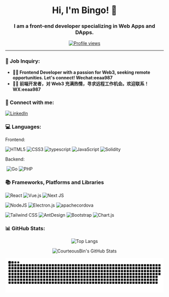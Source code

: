 <h1 align="center">Hi, I'm Bingo! 👋</h1>
<h3 align="center">I am a front-end developer specializing in Web Apps and DApps.</h3>

<p align="center">
  <a href="https://github.com/dante4rt"><img src="https://komarev.com/ghpvc/?username=CourteousBin&style=flat-square" alt="Profile views"/></a>
</p>

---

### 🌟 Job Inquiry:
- **👨‍💻 Frontend Developer with a passion for Web3, seeking remote opportunities. Let's connect!  Wechat:eeaa987**
- **👨‍💻 前端开发者，对 Web3 充满热情，寻求远程工作机会。欢迎联系！ WX:eeaa987**

### 🤝 Connect with me:
<p align="left">
  <a href="https://space.bilibili.com/569420627" target="_blank"><img src="https://img.shields.io/badge/Bilibili-FF6A8A?logo=bilibili&logoColor=fff" alt="LinkedIn"/></a>
</p>

### 💻 Languages:

Frontend:
<p align="left"> 
<img src="https://img.shields.io/badge/-HTML5-%23E34F26?style=flat&logo=html5&logoColor=white" alt="HTML5"/>
<img src="https://img.shields.io/badge/-CSS3-%231572B6?style=flat&logo=css3&logoColor=white" alt="CSS3"/>
<img src="https://img.shields.io/badge/typescript-%23007ACC.svg?style=flat&logo=typescript&logoColor=white" alt="typescript"/>
<img src="https://img.shields.io/badge/-JavaScript-%23F7DF1E?style=flat&logo=javascript&logoColor=black" alt="JavaScript"/> 
  <img src="https://img.shields.io/badge/-Solidity-%23363636.svg?style=flat&logo=solidity&logoColor=white" alt="Solidity"/> 

</p>

Backend:

<p align="left"> 
<img src="https://img.shields.io/badge/python-3670A0?style=flat&logo=python&logoColor=ffdd54" alt=""Python/>
<img src="https://img.shields.io/badge/go-%2300ADD8.svg?style=flat&logo=go&logoColor=white" alt="Go"/>
<img src="https://img.shields.io/badge/php-%23777BB4.svg?style=flat&logo=php&logoColor=white" alt="PHP"/>
</p>

### 📚 Frameworks, Platforms and Libraries

<p align="left"> 
  <img src="https://img.shields.io/badge/-React-%2361DAFB?style=flat&logo=react&logoColor=black" alt="React"/> 
  <img src="https://img.shields.io/badge/-Vue.js-%234FC08D?style=flat&logo=vue.js&logoColor=white" alt="Vue.js"/> 
  <img src="https://img.shields.io/badge/Next-black?style=flat&logo=next.js&logoColor=white" alt="Next JS"/>
</p>
<p align="left"> 

  <img src="https://img.shields.io/badge/node.js-6DA55F?style=flat&logo=node.js&logoColor=white" alt="NodeJS"/>
  <img src="https://img.shields.io/badge/Electron-191970?style=flat&logo=Electron&logoColor=white" alt="Electron.js"/>
  <img src="https://img.shields.io/badge/apachecordova-black?style=flat&logo=apachecordova&logoColor=#E8E8E8" alt="apachecordova"/>
  </p>

<p align="left"> 
<img src="https://img.shields.io/badge/-Tailwind_CSS-%2338B2AC?style=flat&logo=tailwindcss&logoColor=white" alt="Tailwind CSS"/> 
<img src="https://img.shields.io/badge/-AntDesign-%230170FE?style=flat&logo=ant-design&logoColor=white" alt="AntDesign"/>
<img src="https://img.shields.io/badge/-Bootstrap-%23563D7C?style=flat&logo=bootstrap&logoColor=white" alt="Bootstrap"/> 
<img src="https://img.shields.io/badge/-Chart.js-%23FF6384?style=flat&logo=chart.js&logoColor=white" alt="Chart.js"/> 
</p>

### 📊 GitHub Stats:

<p align="center">
  <img src="https://github-readme-stats.vercel.app/api/top-langs/?username=CourteousBin&theme=algolia&layout=compact" alt="Top Langs"/>
</p>

<p align="center">
  <img src="https://github-readme-stats.vercel.app/api?username=CourteousBin&show_icons=true&theme=algolia" alt="CourteousBin's GitHub Stats"/>
</p>

<p align="center">
  <img src="https://raw.githubusercontent.com/CourteousBin/CourteousBin/refs/heads/output/github-contribution-grid-snake.svg"/>
</p>
